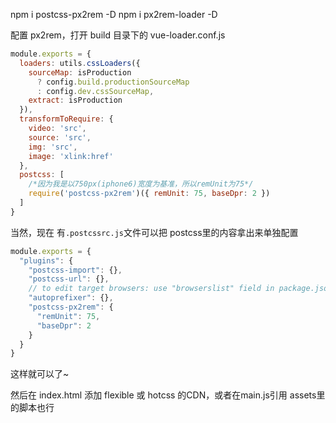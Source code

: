 npm i postcss-px2rem -D
npm i px2rem-loader -D

配置 px2rem，打开 build 目录下的 vue-loader.conf.js

```js
module.exports = {
  loaders: utils.cssLoaders({
    sourceMap: isProduction
      ? config.build.productionSourceMap
      : config.dev.cssSourceMap,
    extract: isProduction
  }),
  transformToRequire: {
    video: 'src',
    source: 'src',
    img: 'src',
    image: 'xlink:href'
  },
  postcss: [
    /*因为我是以750px(iphone6)宽度为基准，所以remUnit为75*/
    require('postcss-px2rem')({ remUnit: 75, baseDpr: 2 })
  ] 
}
```

当然，现在 有`.postcssrc.js`文件可以把 postcss里的内容拿出来单独配置

```js
module.exports = {
  "plugins": {
    "postcss-import": {},
    "postcss-url": {},
    // to edit target browsers: use "browserslist" field in package.json
    "autoprefixer": {},
    "postcss-px2rem": {
      "remUnit": 75,
      "baseDpr": 2
    }
  }
}
```

这样就可以了~

然后在 index.html 添加 flexible 或 hotcss 的CDN，或者在main.js引用 assets里的脚本也行